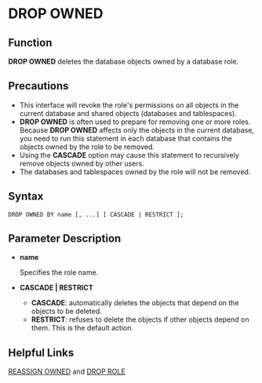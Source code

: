 # DROP OWNED<a name="EN-US_TOPIC_0242370607"></a>

## Function<a name="en-us_topic_0237122143_en-us_topic_0059777620_sa3265773225d4612b9bafd61c332eae0"></a>

**DROP OWNED**  deletes the database objects owned by a database role.

## Precautions<a name="en-us_topic_0237122143_en-us_topic_0059777620_s59f5b59d381a4bfcb473a04864354fe1"></a>

-   This interface will revoke the role's permissions on all objects in the current database and shared objects \(databases and tablespaces\).
-   **DROP OWNED**  is often used to prepare for removing one or more roles. Because  **DROP OWNED**  affects only the objects in the current database, you need to run this statement in each database that contains the objects owned by the role to be removed.
-   Using the  **CASCADE**  option may cause this statement to recursively remove objects owned by other users.
-   The databases and tablespaces owned by the role will not be removed.

## Syntax<a name="en-us_topic_0237122143_en-us_topic_0059777620_s012e6785112742ba8b96d4f6b448a178"></a>

```
DROP OWNED BY name [, ...] [ CASCADE | RESTRICT ];
```

## Parameter Description<a name="en-us_topic_0237122143_en-us_topic_0059777620_s5e20663187d9497f800eddc8ed555802"></a>

-   **name**

    Specifies the role name.

-   **CASCADE | RESTRICT**
    -   **CASCADE**: automatically deletes the objects that depend on the objects to be deleted.
    -   **RESTRICT**: refuses to delete the objects if other objects depend on them. This is the default action.


## Helpful Links<a name="en-us_topic_0237122143_section1285104485620"></a>

[REASSIGN OWNED](reassign-owned.md)  and  [DROP ROLE](drop-role.md)

